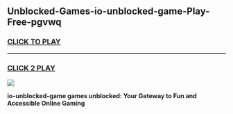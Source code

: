 
## Unblocked-Games-io-unblocked-game-Play-Free-pgvwq
<h3>
<a href="https://premium76.site?title=io-unblocked-game&ref=20A">CLICK TO PLAY</a></h3>
<hr>

<h3>
<a href="https://premium76.site?title=io-unblocked-game&ref=20A">CLICK 2 PLAY</a>
  
</h3>

<a href="https://premium76.site?title=io-unblocked-game&ref=20A"><img src="https://clearcache.store/games.png"></a>


**io-unblocked-game games unblocked: Your Gateway to Fun and Accessible Online Gaming**
